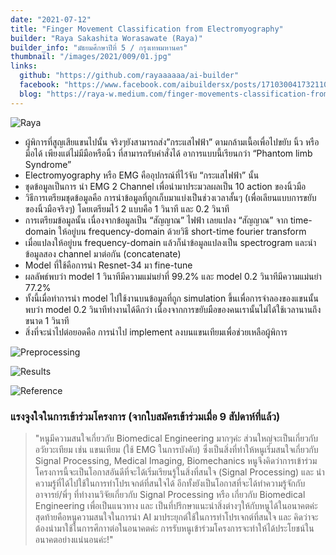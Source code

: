 ```yaml
---
date: "2021-07-12"
title: "Finger Movement Classification from Electromyography"
builder: "Raya Sakashita Worasawate (Raya)"
builder_info: "มัธยมศึกษาปีที่ 5 / กรุงเทพมหานคร"
thumbnail: "/images/2021/009/01.jpg"
links:
  github: "https://github.com/rayaaaaaa/ai-builder"
  facebook: "https://www.facebook.com/aibuildersx/posts/171030041732110"
  blog: "https://raya-w.medium.com/finger-movements-classification-from-electromyography-emg-using-fastai-72ce407938c7"
---
```


![Raya](images/2021/009/01.jpg)

- ผู้พิการที่สูญเสียแขนไปนั้น จริงๆยังสามารถส่ง”กระแสไฟฟ้า” ตามกล้ามเนื้อเพื่อไปขยับ นิ้ว หรือ มือได้ เพียงแต่ไม่มีมือหรือนิ้ว ที่สามารถรับคำสั่งได้ อาการแบบนี้เรียนกว่า “Phantom limb Syndrome”
- Electromyography หรือ EMG คืออุปกรณ์ที่ไว้จับ “กระแสไฟฟ้า” นั้น
- ชุดข้อมูลเป็นการ นำ EMG 2 Channel เพื่อนำมาประมวลผลเป็น 10 action ของนิ้วมือ
- วิธีการเตรียมชุดข้อมูลคือ การนำข้อมูลที่ถูกเก็บมาแบ่งเป็นช่วงเวลาสั้นๆ (เพื่อเลียนแบบการขยับของนิ้วมือจริงๆ) โดยเตรียมไว้ 2 แบบคือ 1 วินาที และ 0.2 วินาที
- การเตรียมข้อมูลนั้น เนื่องจากข้อมูลเป็น “สัญญาณ” ไฟฟ้า เลยแปลง “สัญญาณ” จาก time-domain ให้อยู่บน frequency-domain ด้วยวิธี short-time fourier transform
- เมื่อแปลงให้อยู่บน frequency-domain แล้วก็นำข้อมูลแปลงเป็น spectrogram และนำ ข้อมูลสอง channel มาต่อกัน (concatenate) 
- Model ที่ใช้คือการนำ Resnet-34 มา fine-tune
- ผลลัพธ์พบว่า model 1 วินาทีมีความแม่นยำที่ 99.2% และ model 0.2 วินาทีมีความแม่นยำ 77.2%
- ทั้งนี้เมื่อทำการนำ model ไปใช้งานบนข้อมูลที่ถูก simulation ขึ้นเพื่อการจำลองของแขนนั้น พบว่า model 0.2 วินาทีทำงานได้ดีกว่า เนื่องจากการขยับมือของคนเรานั้นไม่ได้ใช้เวลานานถึงขนาด 1 วินาที
- สิ่งที่จะนำไปต่อยอดคือ การนำไป implement ลงบนแขนเทียมเพื่อช่วยเหลือผู้พิการ

![Preprocessing](images/2021/009/02.jpg)


![Results](images/2021/009/03.jpg)


![Reference](images/2021/009/04.jpg)

### แรงจูงใจในการเข้าร่วมโครงการ (จากใบสมัครเข้าร่วมเมื่อ 9 สัปดาห์ที่แล้ว)

> "หนูมีความสนใจเกี่ยวกับ Biomedical Engineering มากๆค่ะ ส่วนใหญ่จะเป็นเกี่ยวกับอวัยวะเทียม เช่น แขนเทียม (ใช้ EMG ในการบังคับ) ซึ่งเป็นสิ่งที่ทำให้หนูเริ่มสนใจเกี่ยวกับ Signal Processing, Medical Imaging, Biomechanics หนูจึงคิดว่าการเข้าร่วมโครงการนี้จะเป็นโอกาสอันดีที่จะได้เริ่มเรียนรู้ในสิ่งที่สนใจ (Signal Processing) และ นำความรู้ที่ได้ไปใช้ในการทำโปรเจกต์ที่สนใจได้ อีกทั้งยังเป็นโอกาสที่จะได้ทำความรู้จักกับอาจารย์/พี่ๆ ที่ทำงานวิจัยเกี่ยวกับ Signal Processing หรือ เกี่ยวกับ Biomedical Engineering เพื่อเป็นแนวทาง และ เป็นที่ปรึกษาแนะนำสิ่งต่างๆให้กับหนูได้ในอนาคตค่ะ สุดท้ายคือหนูความสนใจในการนำ AI มาประยุกต์ใช้ในการทำโปรเจกต์ที่สนใจ และ คิดว่าจะต้องนำมาใช้ในการศึกาาต่อในอนาคตค่ะ การรับหนูเข้าร่วมโครงการจะทำให้ได้ประโยชน์ในอนาคตอย่างแน่นอนค่ะ!"